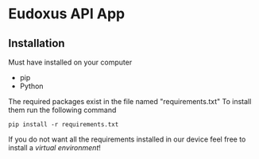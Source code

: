 # Eudoxus API App
## Installation 

Must have installed on your computer 
- pip
- Python

The required packages exist in the file named "requirements.txt" To install them run the following command
```
pip install -r requirements.txt
```

If you do not want all the requirements installed in our device feel free to install a *virtual environment*!

